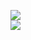 [![](https://img.shields.io/badge/Made%20With-Github%20Spray-lightgrey.svg?style=for-the-badge&logo=github)](https://github.com/Annihil/github-spray#3689)  
[![](https://i.imgur.com/2DrTn0Z.gif)](https://github.com/Annihil/github-spray)
